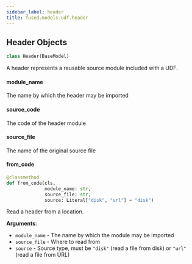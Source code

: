 ```yaml
---
sidebar_label: header
title: fused.models.udf.header
---
```


## Header Objects

```python
class Header(BaseModel)
```

A header represents a reusable source module included with a UDF.

#### module\_name

The name by which the header may be imported

#### source\_code

The code of the header module

#### source\_file

The name of the original source file

#### from\_code

```python
@classmethod
def from_code(cls,
              module_name: str,
              source_file: str,
              source: Literal["disk", "url"] = "disk")
```

Read a header from a location.

**Arguments**:

- `module_name` - The name by which the module may be imported
- `source_file` - Where to read from
- `source` - Source type, must be `"disk"` (read a file from disk) or `"url"` (read a file from URL)

